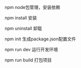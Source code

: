 npm	node包管理，安装依赖

npm install 安装

npm uninstall 卸载

npm init 生成package.json配置文件

npm run dev 运行开发环境

npm run build 打包项目
